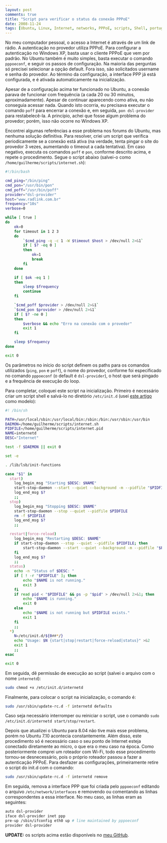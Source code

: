 ```yaml
---
layout: post
comments: true
title: "Script para verificar o status da conexão PPPoE"
date: 2008-11-24
tags: [Ubuntu, Linux, Internet, networks, PPPoE, scripts, Shell, portuguese]
---
```

No meu computador pessoal, o acesso a Internet é através de um link de rádio. A autenticação no provedor utiliza PPPoE. Para configurar a autenticação no Windows XP, basta usar o cliente PPPoE que vem por padrão. No Ubuntu também é muito simples, basta executar o comando `pppoeconf`, e seguir os passos de configuração. Na maioria das perguntas só precisei selecionar a opção default. Fora isso, são solicitados username e senha do provedor. Ao término da configuração, a interface PPP já está configurada, e é ativada automaticamente na inicialização.

Apesar de a configuração acima ter funcionado no Ubuntu, a conexão parava de funcionar com frequência (a cada 20 ou 30 minutos, aproximadamente). Apesar de continuar aparecendo como ativa, eu não conseguia acessar nada. Quando isto ocorria, eu precisava executar o comando `poff` para encerrar a conexão e, em seguida, `pon dsl-provider` para restabelecê-la. A princípio, achei que fosse algum problema do provedor; porém, isso não ocorre no Windows XP.

Encontrei algumas referências a esse problema nos forums do Ubuntu, mas nenhuma solução definitiva. Para resolver, criei um script que verifica periodicamente se a conexão está ativa (na verdade, tenta pingar o site do provedor 3 vezes, aumentando o timeout a cada tentativa). Em caso negativo, executa os comandos `poff` e `pon`, conforme descrito acima, e repete o procedimento. Segue o script abaixo (salvei-o como `/home/guilherme/scripts/internet.sh`):

```sh
#!/bin/bash

cmd_ping="/bin/ping"
cmd_pon="/usr/bin/pon"
cmd_poff="/usr/bin/poff"
provider="dsl-provider"
host="www.radlink.com.br"
frequency="10s"
verbose=0

while [ true ]
do
    ok=0
    for timeout in 1 2 3
    do
        `$cmd_ping -q -c 1 -W $timeout $host > /dev/null 2>&1`
        if [ $? -eq 0 ]
        then
            ok=1
            break
        fi
    done

    if [ $ok -eq 1 ]
    then
        sleep $frequency
        continue
    fi

    `$cmd_poff $provider > /dev/null 2>&1`
    `$cmd_pon $provider > /dev/null 2>&1`
    if [ $? -ne 0 ]
    then
        $verbose && echo "Erro na conexão com o provedor"
        exit 1
    fi

    sleep $frequency
done

exit 0
```

Os parâmetros no início do script definem os paths para os comandos utilizados (`ping`, `pon` e `poff`), o nome do provedor, conforme foi especificado no comando `pppoeconf` (o default é `dsl-provider`), o host que será pingado e a frequência de execução do loop.

Para completar, coloquei este script na inicialização. Primeiro é necessário criar um script shell e salvá-lo no diretório `/etc/init.d` (usei [este artigo](http://articles.slicehost.com/2007/10/17/ubuntu-lts-adding-an-nginx-init-script) como modelo):

```sh
#! /bin/sh

PATH=/usr/local/sbin:/usr/local/bin:/sbin:/bin:/usr/sbin:/usr/bin
DAEMON=/home/guilherme/scripts/internet.sh
PIDFILE=/home/guilherme/scripts/internet.pid
NAME=internetd
DESC="Internet"

test -f $DAEMON || exit 0

set -e

. /lib/lsb/init-functions

case "$1" in
  start)
    log_begin_msg "Starting $DESC: $NAME"
    start-stop-daemon --start --quiet --background -m --pidfile "$PIDFILE" --exec $DAEMON
    log_end_msg $?
    ;;
  stop)
    log_begin_msg "Stopping $DESC: $NAME"
    start-stop-daemon --stop --quiet --pidfile $PIDFILE
    rm -f $PIDFILE
    log_end_msg $?
    ;;

  restart|force-reload)
    log_begin_msg "Restarting $DESC: $NAME"
    if start-stop-daemon --stop --quiet --pidfile $PIDFILE; then
        start-stop-daemon --start --quiet --background -m --pidfile "$PIDFILE" --exec $DAEMON
    fi
    log_end_msg $?
    ;;
  status)
    echo -n "Status of $DESC: "
    if [ ! -r "$PIDFILE" ]; then
        echo "$NAME is not running."
        exit 3
    fi
    if read pid < "$PIDFILE" && ps -p "$pid" > /dev/null 2>&1; then
        echo "$NAME is running."
        exit 0
    else
        echo "$NAME is not running but $PIDFILE exists."
        exit 1
    fi
    ;;
  *)
    N=/etc/init.d/${0##*/}
    echo "Usage: $N {start|stop|restart|force-reload|status}" >&2
    exit 1
    ;;
esac

exit 0
```

Em seguida, dê permissão de execução ao script (salvei o arquivo com o nome `internetd`):

```sh
sudo chmod +x /etc/init.d/internetd
```

Finalmente, para colocar o script na inicialização, o comando é:

```sh
sudo /usr/sbin/update-rc.d -f internetd defaults
```

Caso seja necessário interromper ou reiniciar o script, use o comando `sudo /etc/init.d/internetd start/stop/restart`.

Depois que atualizei o Ubuntu para 8.04 não tive mais esse problema, porém no Ubuntu 7.10 acontecia constantemente. Além disso, este procedimento só é necessário caso o seu ponto de Internet esteja conectado diretamente ao micro, o que era o meu caso na época. Como posteriormente comprei um roteador com Wi-Fi, todo esse procedimento tornou-se desnecessário, pois o próprio roteador passou a fazer a autenticação PPPoE. Para desfazer as configurações, primeiramente retire o script do init.d com o comando:

```sh
sudo /usr/sbin/update-rc.d -f internetd remove
```

Em seguida, remova a interface PPP que foi criada pelo `pppoeconf` editando o arquivo `/etc/network/interfaces` e removendo ou comentando as linhas correspondentes a essa interface. No meu caso, as linhas eram as seguintes:

```sh
auto dsl-provider
iface dsl-provider inet ppp
pre-up /sbin/ifconfig eth0 up # line maintained by pppoeconf
provider dsl-provider
```

**UPDATE:** os scripts acima estão disponíveis no [meu GitHub](http://github.com/ggarnier/pppoe-connection).
